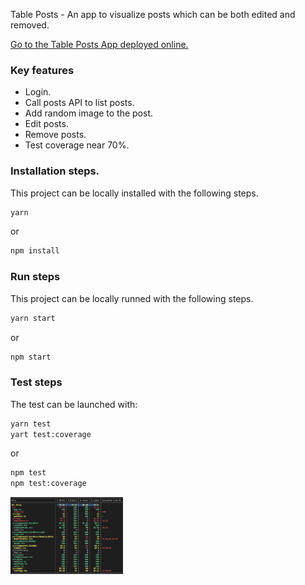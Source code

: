 
Table Posts - An app to visualize posts which can be both edited and removed.

<a href="https://leafy-semifreddo-cd3cef.netlify.app/">
 
  Go to the Table Posts App deployed online.
</a>

### Key features

- Login.
- Call posts API to list posts.
- Add random image to the post.
- Edit posts.
- Remove posts.
- Test coverage near 70%.

### Installation steps.
This project can be locally installed with the following steps.
```bash
yarn
```
or
```bash
npm install
```

### Run steps
This project can be locally runned with the following steps.

```bash
yarn start
```
or
```bash
npm start
```

### Test steps
The test can be launched with:
```bash
yarn test
yart test:coverage
```
or
```bash
npm test
npm test:coverage
```

  <img alt="Test Coverage" src="./src/Images/test-coverage.png" width="180" />

